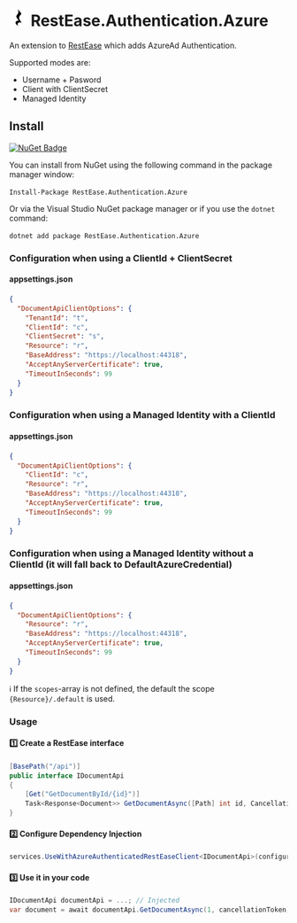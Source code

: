 ![Project Icon](icon.png) RestEase.Authentication.Azure
==================================

An extension to [RestEase](https://github.com/canton7/RestEase) which adds AzureAd Authentication.

Supported modes are:
- Username + Pasword
- Client with ClientSecret
- Managed Identity

## Install
[![NuGet Badge](https://img.shields.io/nuget/v/RestEase.Authentication.Azure)](https://www.nuget.org/packages/RestEase.Authentication.Azure)

You can install from NuGet using the following command in the package manager window:

`Install-Package RestEase.Authentication.Azure`

Or via the Visual Studio NuGet package manager or if you use the `dotnet` command:

`dotnet add package RestEase.Authentication.Azure`

### Configuration when using a ClientId + ClientSecret
#### appsettings.json
``` json
{
  "DocumentApiClientOptions": {
    "TenantId": "t",
    "ClientId": "c",
    "ClientSecret": "s",
    "Resource": "r",
    "BaseAddress": "https://localhost:44318",
    "AcceptAnyServerCertificate": true,
    "TimeoutInSeconds": 99
  }
}
```

### Configuration when using a Managed Identity with a ClientId
#### appsettings.json
``` json
{
  "DocumentApiClientOptions": {
    "ClientId": "c",
    "Resource": "r",
    "BaseAddress": "https://localhost:44318",
    "AcceptAnyServerCertificate": true,
    "TimeoutInSeconds": 99
  }
}
```

### Configuration when using a Managed Identity without a ClientId (it will fall back to DefaultAzureCredential)
#### appsettings.json
``` json
{
  "DocumentApiClientOptions": {
    "Resource": "r",
    "BaseAddress": "https://localhost:44318",
    "AcceptAnyServerCertificate": true,
    "TimeoutInSeconds": 99
  }
}
```

:information_source: If the `scopes`-array is not defined, the default the scope `{Resource}/.default` is used.

### Usage
#### :one: Create a RestEase interface
``` csharp
[BasePath("/api")]
public interface IDocumentApi
{
    [Get("GetDocumentById/{id}")]
    Task<Response<Document>> GetDocumentAsync([Path] int id, CancellationToken cancellationToken = default);
}
```

#### :two: Configure Dependency Injection

``` csharp
services.UseWithAzureAuthenticatedRestEaseClient<IDocumentApi>(configuration.GetSection("DocumentApiClientOptions"));
```

#### :three: Use it in your code
``` csharp
IDocumentApi documentApi = ...; // Injected
var document = await documentApi.GetDocumentAsync(1, cancellationToken);
```
